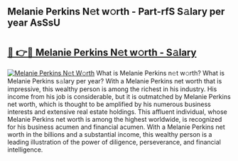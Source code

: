## Melanie Perkins N𝚎t w𝚘rth - Part-rfS S𝚊lary per year AsSsU

# <h2><a href="http://gc02sqp.nevu.top/?p=Melanie+Perkins">🔗 👉🔴 Melanie Perkins N𝚎t w𝚘rth - S𝚊lary</a></h2>

[![Melanie Perkins N𝚎t W𝚘rth](https://i.imgur.com/Oavwk0R.jpeg)](http://gc02sqp.nevu.top/?p=Melanie+Perkins)
What is Melanie Perkins n𝚎t w𝚘rth? What is Melanie Perkins s𝚊lary per year?
With a Melanie Perkins net worth that is impressive, this wealthy person is among the richest in his industry. His income from his job is considerable, but it is outmatched by Melanie Perkins net worth, which is thought to be amplified by his numerous business interests and extensive real estate holdings. This affluent individual, whose Melanie Perkins net worth is among the highest worldwide, is recognized for his business acumen and financial acumen. With a Melanie Perkins net worth in the billions and a substantial income, this wealthy person is a leading illustration of the power of diligence, perseverance, and financial intelligence.
